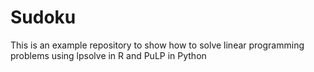 # Sudoku
This is an example repository to show how to solve linear programming problems using lpsolve in R and PuLP in Python
